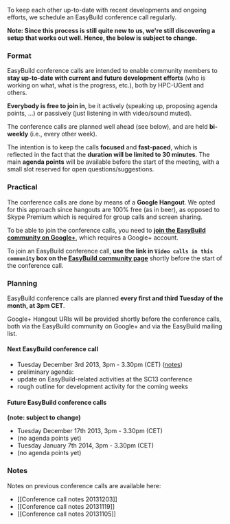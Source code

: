 To keep each other up-to-date with recent developments and ongoing efforts, we schedule an EasyBuild conference call regularly.

**Note: Since this process is still quite new to us, we're still discovering a setup that works out well. Hence, the below is subject to change.**

### Format

EasyBuild conference calls are intended to enable community members to **stay up-to-date with current and future development efforts** (who is working on what, what is the progress, etc.), both by HPC-UGent and others.

**Everybody is free to join in**, be it actively (speaking up, proposing agenda points, ...) or passively (just listening in with video/sound muted).

The conference calls are planned well ahead (see below), and are held **bi-weekly** (i.e., every other week).

The intention is to keep the calls **focused** and **fast-paced**, which is reflected in the fact that the **duration will be limited to 30 minutes**. The main **agenda points** will be available before the start of the meeting, with a small slot reserved for open questions/suggestions.

### Practical

The conference calls are done by means of a **Google Hangout**. We opted for this approach since hangouts are 100% free (as in beer), as opposed to Skype Premium which is required for group calls and screen sharing.

To be able to join the conference calls, you need to [**join the EasyBuild community on Google+**](https://plus.google.com/communities/103632287931200436158), which requires a Google+ account.

To join an EasyBuild conference call, **use the link in `Video calls in this community` box on the [EasyBuild community page](https://plus.google.com/communities/103632287931200436158)** shortly before the start of the conference call.

### Planning

EasyBuild conference calls are planned **every first and third Tuesday of the month, at 3pm CET**.

Google+ Hangout URIs will be provided shortly before the conference calls, both via the EasyBuild community on Google+ and via the EasyBuild mailing list.

#### Next EasyBuild conference call

 * Tuesday December 3rd 2013, 3pm - 3.30pm (CET) ([notes](https://github.com/hpcugent/easybuild/wiki/Conference-call-notes-20131203))
 * preliminary agenda:
  * update on EasyBuild-related activities at the SC13 conference
  * rough outline for development activity for the coming weeks

#### Future EasyBuild conference calls

**(note: subject to change)**

 * Tuesday December 17th 2013, 3pm - 3.30pm (CET)
  * (no agenda points yet)
 * Tuesday January 7th 2014, 3pm - 3.30pm (CET)
  * (no agenda points yet)

### Notes

Notes on previous conference calls are available here:

 * [[Conference call notes 20131203]]
 * [[Conference call notes 20131119]]
 * [[Conference call notes 20131105]]
